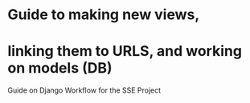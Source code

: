 # Guide to making new views, 
# linking them to URLS, and working on models (DB)
Guide on Django Workflow for the SSE Project
